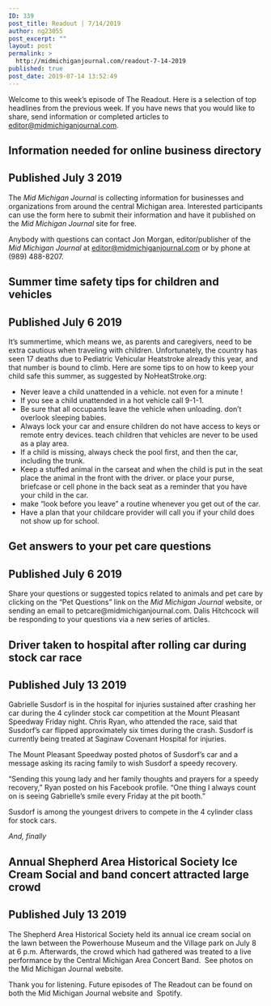 ```yaml
---
ID: 339
post_title: Readout | 7/14/2019
author: ng23055
post_excerpt: ""
layout: post
permalink: >
  http://midmichiganjournal.com/readout-7-14-2019
published: true
post_date: 2019-07-14 13:52:49
---
```

Welcome to this week’s episode of The Readout. Here is a selection of top headlines from the previous week. If you have news that you would like to share, send information or completed articles to editor@midmichiganjournal.com.
<h2>Information needed for online business directory</h2>
<h2>Published July 3 2019</h2>
The <i>Mid Michigan Journal </i>is collecting information for businesses and organizations from around the central Michigan area. Interested participants can use the form here to submit their information and have it published on the <i>Mid Michigan Journal </i>site for free.

Anybody with questions can contact Jon Morgan, editor/publisher of the <i>Mid Michigan Journal </i>at editor@midmichiganjournal.com or by phone at (989) 488-8207.
<h2>Summer time safety tips for children and vehicles</h2>
<h2>Published July 6 2019</h2>
It’s summertime, which means we, as parents and caregivers, need to be extra cautious when traveling with children. Unfortunately, the country has seen 17 deaths due to Pediatric Vehicular Heatstroke already this year, and that number is bound to climb. Here are some tips to on how to keep your child safe this summer, as suggested by NoHeatStroke.org:
<ul>
 	<li>Never leave a child unattended in a vehicle. not even for a minute !</li>
 	<li>If you see a child unattended in a hot vehicle call 9-1-1.</li>
 	<li>Be sure that all occupants leave the vehicle when unloading. don’t overlook sleeping babies.</li>
 	<li>Always lock your car and ensure children do not have access to keys or remote entry devices. teach children that vehicles are never to be used as a play area.</li>
 	<li>If a child is missing, always check the pool first, and then the car, including the trunk.</li>
 	<li>Keep a stuffed animal in the carseat and when the child is put in the seat place the animal in the front with the driver. or place your purse, briefcase or cell phone in the back seat as a reminder that you have your child in the car.</li>
 	<li>make “look before you leave” a routine whenever you get out of the car.</li>
 	<li>Have a plan that your childcare provider will call you if your child does not show up for school.</li>
</ul>
<h2>Get answers to your pet care questions</h2>
<h2>Published July 6 2019</h2>
Share your questions or suggested topics related to animals and pet care by clicking on the “Pet Questions” link on the <i>Mid Michigan Journal </i>website, or sending an email to petcare@midmichiganjournal.com. Dalis Hitchcock will be responding to your questions via a new series of articles.
<h2>Driver taken to hospital after rolling car during stock car race</h2>
<h2>Published July 13 2019</h2>
Gabrielle Susdorf is in the hospital for injuries sustained after crashing her car during the 4 cylinder stock car competition at the Mount Pleasant Speedway Friday night. Chris Ryan, who attended the race, said that Susdorf’s car flipped approximately six times during the crash. Susdorf is currently being treated at Saginaw Covenant Hospital for injuries.

The Mount Pleasant Speedway posted photos of Susdorf’s car and a message asking its racing family to wish Susdorf a speedy recovery.

“Sending this young lady and her family thoughts and prayers for a speedy recovery,” Ryan posted on his Facebook profile. “One thing I always count on is seeing Gabrielle’s smile every Friday at the pit booth.”

Susdorf is among the youngest drivers to compete in the 4 cylinder class for stock cars.

<em>And, finally</em>
<h2>Annual Shepherd Area Historical Society Ice Cream Social and band concert attracted large crowd</h2>
<h2>Published July 13 2019</h2>
The Shepherd Area Historical Society held its annual ice cream social on the lawn between the Powerhouse Museum and the Village park on July 8 at 6 p.m. Afterwards, the crowd which had gathered was treated to a live performance by the Central Michigan Area Concert Band.&nbsp; See photos on the Mid Michigan Journal website.

Thank you for listening. Future episodes of The Readout can be found on both the Mid Michigan Journal website and&nbsp; Spotify.